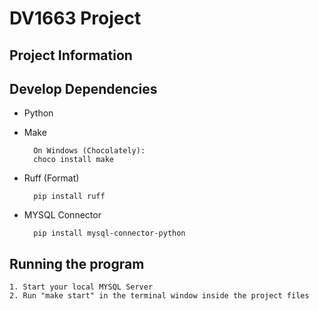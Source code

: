 # DV1663 Project

## Project Information

## Develop Dependencies
* Python
* Make

        On Windows (Chocolately):
        choco install make
* Ruff (Format)

        pip install ruff
* MYSQL Connector

        pip install mysql-connector-python

## Running the program
    1. Start your local MYSQL Server
    2. Run "make start" in the terminal window inside the project files